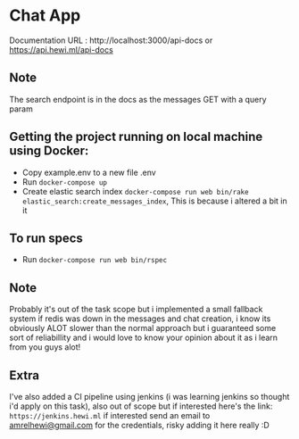 # Chat App

Documentation URL : http://localhost:3000/api-docs or https://api.hewi.ml/api-docs

## Note
The search endpoint is in the docs as the messages GET with a query param

## Getting the project running on local machine using Docker:
- Copy example.env to a new file .env
- Run `docker-compose up`
- Create elastic search index `docker-compose run web bin/rake elastic_search:create_messages_index`, This is because i altered a bit in it

## To run specs
- Run `docker-compose run web bin/rspec`

## Note
Probably it's out of the task scope but i implemented a small fallback system if redis was down in the messages and chat creation, i know its obviously ALOT slower than the normal approach but i guaranteed some sort of reliabillity and i would love to know your opinion about it as i learn from you guys alot!

## Extra
I've also added a CI pipeline using jenkins (i was learning jenkins so thought i'd apply on this task), also out of scope but if interested here's the link: `https://jenkins.hewi.ml`
if interested send an email to amrelhewi@gmail.com for the credentials, risky adding it here really :D
